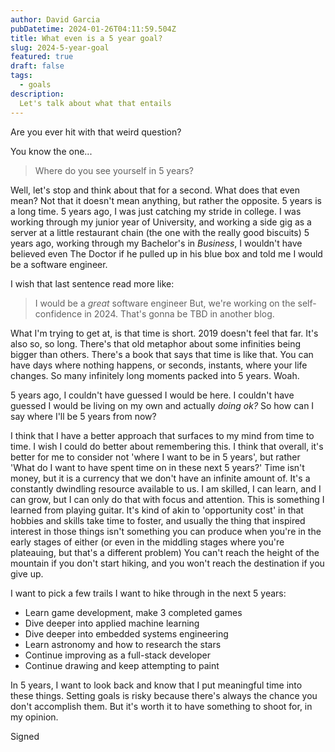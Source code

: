 ```yaml
---
author: David Garcia
pubDatetime: 2024-01-26T04:11:59.504Z
title: What even is a 5 year goal?
slug: 2024-5-year-goal
featured: true
draft: false
tags:
  - goals
description:
  Let's talk about what that entails
---
```

Are you ever hit with that weird question?

You know the one...

> Where do you see yourself in 5 years?

Well, let's stop and think about that for a second. What does that even mean? 
Not that it doesn't mean anything, but rather the opposite. 5 years is a long time. 
5 years ago, I was just catching my stride in college. I was working through my 
junior year of University, and working a side gig as a server 
at a little restaurant chain (the one with the really good biscuits)
5 years ago, working through my Bachelor's in _Business_, I wouldn't 
have believed even The Doctor if he pulled up in his blue box
and told me I would be a software engineer.

I wish that last sentence read more like:
> I would be a _great_ software engineer
But, we're working on the self-confidence in 2024. That's gonna be TBD in another blog.

What I'm trying to get at, is that time is short. 2019 doesn't feel that far. 
It's also so, so long. There's that old metaphor about some infinities
being bigger than others. There's a book that says that time is like that.
You can have days where nothing happens, or seconds, instants, where your life changes.
So many infinitely long moments packed into 5 years. Woah.

5 years ago, I couldn't have guessed I would be here. I couldn't have
guessed I would be living on my own and actually _doing ok?_
So how can I say where I'll be 5 years from now?


I think that I have a better approach that surfaces to my mind from
time to time. I wish I could do better about remembering this.
I think that overall, it's better for me to consider not 'where I want to be in 5 years', but rather
'What do I want to have spent time on in these next 5 years?'
Time isn't money, but it is a currency that we don't have an infinite amount of.
It's a constantly dwindling resource available to us.
I am skilled, I can learn, and I can grow, but I can only do that with 
focus and attention. This is something I learned from playing guitar.
It's kind of akin to 'opportunity cost' in that hobbies and skills
take time to foster, and usually the thing that inspired interest
in those things isn't something you can produce when you're in the
early stages of either (or even in the middling stages where you're plateauing, but that's a different problem)
You can't reach the height of the mountain if you don't start hiking, and you won't reach the destination if you give up.

I want to pick a few trails I want to hike through in the next 5 years:
* Learn game development, make 3 completed games
* Dive deeper into applied machine learning
* Dive deeper into embedded systems engineering
* Learn astronomy and how to research the stars
* Continue improving as a full-stack developer
* Continue drawing and keep attempting to paint

In 5 years, I want to look back and know that I put meaningful time
into these things. Setting goals is risky because there's always the chance you don't accomplish them.
But it's worth it to have something to shoot for, in my opinion.

Signed
